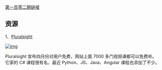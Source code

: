 [第一百零二期链接](https://github.com/ruanyf/weekly/blob/master/docs/issue-102.md)

## 资源

1、[Pluralsight](https://www.pluralsight.com/)

[![img](https://camo.githubusercontent.com/f9868cf637135451accb183c8b73d8085f4ff447d3d17089f8041473caffed3b/68747470733a2f2f7777772e77616e67626173652e636f6d2f626c6f67696d672f61737365742f3230323030342f6267323032303034303330312e6a7067)](https://camo.githubusercontent.com/f9868cf637135451accb183c8b73d8085f4ff447d3d17089f8041473caffed3b/68747470733a2f2f7777772e77616e67626173652e636f6d2f626c6f67696d672f61737365742f3230323030342f6267323032303034303330312e6a7067)

Pluralsight 宣布四月份对用户免费，网站上面 7000 多门视频课都可以免费听。它家的 C# 课程很有名，最近 Python、JS、Java、Angular 课程也添加了不少。

